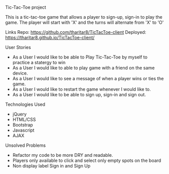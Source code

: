 Tic-Tac-Toe project

This is a tic-tac-toe game that allows a player to sign-up, sign-in to play the game. The player will start with 'X' and the turns will alternate from 'X' to 'O'

Links
Repo: https://github.com/tharitar8/TicTacToe-client
Deployed: https://tharitar8.github.io/TicTacToe-client/

User Stories
- As a User I would like to be able to Play Tic-Tac-Toe by myself to practice a statergy to win
- As a User I would like to able to play game with a friend on the same device.
- As a User I would like to see a message of when a player wins or ties the game. 
- As a User I would like to restart the game whenever I would like to.
- As a User I would like to be able to sign up, sign-in and sign out. 

Technologies Used
- jQuery
- HTML/CSS
- Bootstrap
- Javascript
- AJAX


Unsolved Problems
 - Refactor my code to be more DRY and readable.
 - Players only available to click and select only empty spots on the board
 - Non display label Sign in and Sign Up
